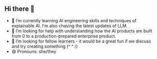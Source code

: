 ## Hi there 👋

<!--
**rui-s-shed/rui-s-shed** is a ✨ _special_ ✨ repository because its `README.md` (this file) appears on your GitHub profile.

Here are some ideas to get you started:

- 🔭 I’m currently working on ...
- 🌱 I’m currently learning ...
- 👯 I’m looking to collaborate on ...
- 🤔 I’m looking for help with ...
- 💬 Ask me about ...
- 📫 How to reach me: ...
- 😄 Pronouns: ...
- ⚡ Fun fact: ...
-->


- 🌱 I’m currently learning AI engineering skills and techniques of explainable AI. I'm also chasing the latest updates of LLM.
- 🤔 I’m looking for help with understanding how the AI products are built from 0 to a production-prepared enterprise product.
- 👯 I’m looking for fellow learners - it would be a great fun if we discuss and try creating something (^ ^ /)
- 😄 Pronouns: she/they
